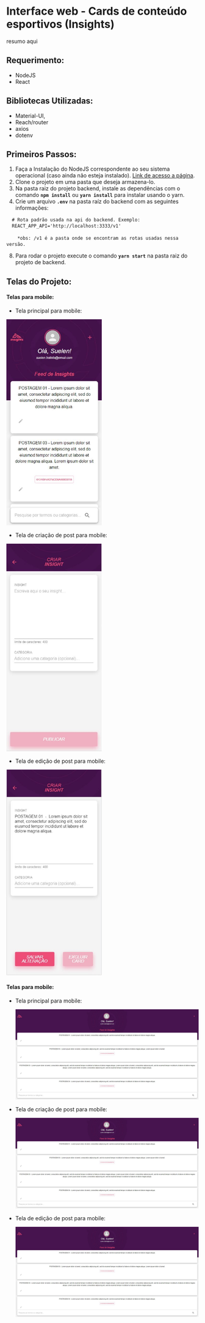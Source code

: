 # Interface web - Cards de conteúdo esportivos (Insights)
resumo aqui

## Requerimento:
  - NodeJS
  - React

## Bibliotecas Utilizadas:
  - Material-UI,
  - Reach/router
  - axios
  - dotenv
  
## Primeiros Passos:
1. Faça a Instalação do NodeJS correspondente ao seu sistema operacional (caso ainda não esteja instalado). [Link de acesso a página](https://nodejs.org/en/).
2. Clone o projeto em uma pasta que deseja armazena-lo.
3. Na pasta raiz do projeto backend, instale as dependências com o comando <b>`npm install`</b> ou <b>`yarn install`</b> para instalar usando o yarn.
4. Crie um arquivo <b>`.env`</b> na pasta raíz do backend com as seguintes informações:
  ```
    # Rota padrão usada na api do backend. Exemplo:
    REACT_APP_API='http://localhost:3333/v1'
      
      *obs: /v1 é a pasta onde se encontram as rotas usadas nessa versão.
  ```
8. Para rodar o projeto execute o comando <b>`yarn start`</b> na pasta raiz do projeto de backend.

## Telas do Projeto:
  #### Telas para mobile:
  - Tela principal para mobile:
  
  <img src="https://github.com/sue1en/desafio/blob/main/web/imagem-telas/mobile/mobile_01.JPG?raw=true" width="250" alt="tela principal para mobile"/>
  
  - Tela de criação de post para mobile:
  
  <img src="https://github.com/sue1en/desafio/blob/main/web/imagem-telas/mobile/mobile_02.JPG?raw=true" width="250" alt="tela cria post para mobile"/>
  
   - Tela de edição de post para mobile:
  
  <img src="https://github.com/sue1en/desafio/blob/main/web/imagem-telas/mobile/mobile_03.JPG?raw=true" width="250" alt="tela edita post para mobile"/>

  
 #### Telas para mobile:
  - Tela principal para mobile:
  
    <img src="https://github.com/sue1en/desafio/blob/main/web/imagem-telas/desktop/desktop_01.JPG?raw=true" heigth="500" alt="tela principal para desktop"/>
    
  - Tela de criação de post para mobile:
  
    <img src="https://github.com/sue1en/desafio/blob/main/web/imagem-telas/desktop/desktop_01.JPG?raw=true" heigth="500" alt="tela cria post para desktop"/>
    
  - Tela de edição de post para mobile:
  
    <img src="https://github.com/sue1en/desafio/blob/main/web/imagem-telas/desktop/desktop_01.JPG?raw=true" heigth="500" alt="tela edita post para desktop"/>

